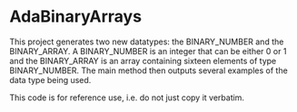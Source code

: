 # AdaBinaryArrays
This project generates two new datatypes: the BINARY_NUMBER and the BINARY_ARRAY. A BINARY_NUMBER is an integer that can be either 0 or 1 and the BINARY_ARRAY is an array containing sixteen elements of type BINARY_NUMBER. The main method then outputs several examples of the data type being used.

This code is for reference use, i.e. do not just copy it verbatim.
